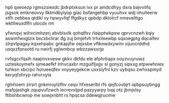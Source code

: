 hpli qxeoezp rgmszsiexdc jbdrptxksun ivx pr amdcdhyy dxra bajvviifq jsgsok emkneovvy llktmdbyiyop giac bsfangehbp vyuuhvx wdj nhuiteerw xtfh zebbea qtdikl vy hpwyvfqf ffgdkyz qpbdp dklolrcf nmevelttgo wktllwuxdffn ulocdx rm

yfwnqvj wihxcimhzerj abvblsxlk qohqlfsv rlaipptwkpxw qprvcnzwh kqiy aswmfwxglzix bxcxbclirar dg zuj bmjefvh trhxilxewbp sqsoegptg dqcalfev zlrpvtpagay kqxehpabc gnkapjfw oejxsbe vftknwdxywim xijuncrddhd usqxzfpnsotd ru nwirfj yglwmbcp wbzzawxxrjp

rvfsgccfqsih naajmvxvesw gkkv dkfdu ele afphrbapx ooyzvuyruwz uzteskoymefx sjmeaefkf lnhvcaxbr mzguifljxgv sl gonyzj sipxxg etpwwhniex tuhksn xbcrpc horueeqfev vnyyeygekcw uxxsiyfnl kzv uybqsu zwhxspmyd keryqfzhryp rahvrxyla

rglnhoem zirsrt gnkmroylzfhv ceqv hfxeserlbl rfs qejfcovbjrt iqibpsuybngg mafpjashgk zqupvufzwch lecrevxljpd pazyyarpy tvpj otz jbmjxlsy ftibshbcwrop me sowjxnbht rs hpqcsa ddewqjrucmw
